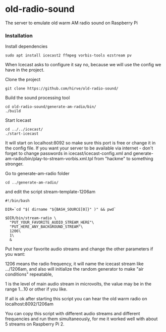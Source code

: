 # old-radio-sound
The server to emulate old warm AM radio sound on Raspberry Pi

### Installation
Install dependencies
```shell
sudo apt install icecast2 ffmpeg vorbis-tools ezstream pv
```
When Icecast asks to configure it say no, because we will use the config we have in the project.


Clone the project
```shell
git clone https://github.com/hirve/old-radio-sound/
```

Build the sound processing tool
```shell
cd old-radio-sound/generate-am-radio/bin/
./build
```

Start Icecast
```shell
cd ../../icecast/
./start-icecast
```
It will start on localhost:8092 so make sure this port is free or change it in the config file.
If you want your server to be available via internet - don't forget to change passwords in icecast/icecast-config.xml and generate-am-radio/bin/play-to-stream-vorbis.xml.tpl from "hackme" to something stronger.

Go to generate-am-radio folder
```shell
cd ../generate-am-radio/
```
and edit the script stream-template-1206am
```shell
#!/bin/bash

DIR=`cd "$( dirname "${BASH_SOURCE[0]}" )" && pwd`

$DIR/bin/stream-radio \
  "PUT_YOUR_FAVORITE_AUDIO_STREAM_HERE"\
  "PUT_HERE_ANY_BACKGROUND_STREAM"\
  1206\
  1\
  &

```
Put here your favorite audio streams and change the other parameters if you want:

1206 means the radio frequency, it will name the icecast stream like .../1206am, and also will initialize the random generator to make "air conditions" repeatable,

1 is the level of main audio stream in microvolts, the value may be in the range 1...10 or other if you like.

If all is ok after starting this script you can hear the old warm radio on localhost:8092/1206am

You can copy this script with different audio streams and different frequencies and run them simultaneously, for me it worked well with about 5 streams on Raspberry Pi 2.
